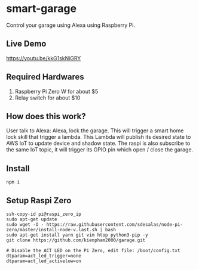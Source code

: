 # smart-garage

Control your garage using Alexa using Raspberry Pi.

## Live Demo

https://youtu.be/kkG1skNiGRY

## Required Hardwares

1) Raspberry Pi Zero W for about $5
2) Relay switch for about $10

## How does this work?

User talk to Alexa: Alexa, lock the garage. This will trigger a smart home lock skill that trigger a lambda. This Lambda will publish its desired state to AWS IoT to update device and shadow state. The raspi is also subscribe to the same IoT topic, it will trigger its GPIO pin which open / close the garage.

## Install

```shell
npm i
```

## Setup Raspi Zero

```shell
ssh-copy-id pi@raspi_zero_ip
sudo apt-get update
sudo wget -O - https://raw.githubusercontent.com/sdesalas/node-pi-zero/master/install-node-v.last.sh | bash
sudo apt-get install yarn git vim htop python3-pip -y
git clone https://github.com/kienpham2000/garage.git

# Disable the ACT LED on the Pi Zero, edit file: /boot/config.txt
dtparam=act_led_trigger=none
dtparam=act_led_activelow=on
```
